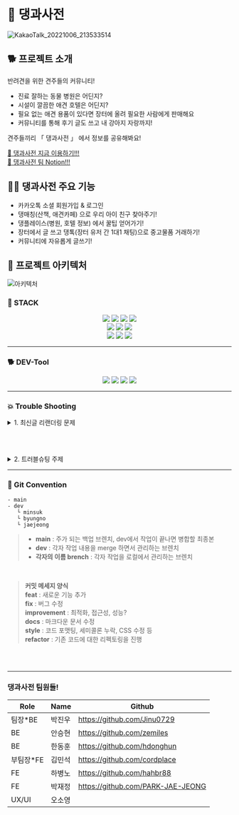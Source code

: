 
# 🐶 댕과사전
![KakaoTalk_20221006_213533514](https://user-images.githubusercontent.com/90291796/194318131-e9b56e93-30bc-4714-a68a-2863372fe655.jpg)


## 🐕 프로젝트 소개
반려견을 위한 견주들의 커뮤니티!<br>
- 진료 잘하는 동물 병원은 어딘지? 
- 시설이 깔끔한 애견 호텔은 어딘지? 
- 필요 없는 애견 용품이 있다면 장터에 올려 필요한 사람에게 판매해요 
- 커뮤니티를 통해 후기 글도 쓰고 내 강아지 자랑까지!

견주들끼리 「 댕과사전 」 에서 정보를 공유해봐요!

<a href="https://daengtionary.site/" target="_blank">🐩 댕과사전 지금 이용하기!!!</a><br>
<a href="https://www.notion.so/b16810b040254299a360deec190d1f4f" target="_blank">🐩 댕과사전 팀 Notion!!!</a>


## 🐕‍🦺 댕과사전 주요 기능
- 카카오톡 소셜 회원가입 & 로그인
- 댕매칭(산책, 애견카페) 으로 우리 아이 친구 찾아주기!
- 댕플레이스(병원, 호텔 정보) 에서 꿀팁 얻어가기!
- 장터에서 글 쓰고 댕톡(장터 유저 간 1대1 채팅)으로 중고물품 거래하기!
- 커뮤니티에 자유롭게 글쓰기!


## 🐩 프로젝트 아키텍처
![아키텍처](https://user-images.githubusercontent.com/90291796/194321105-fa5a54bf-6540-45ab-878f-53e34b8e86cb.png)


### 🦮 STACK
<div align=center>
<div>
  <img src="https://img.shields.io/badge/React-61DAFB?style=for-the-badge&logo=React&logoColor=black"/>
  <img src="https://img.shields.io/badge/Redux-764ABC?style=for-the-badge&logo=Redux&logoColor=white"/>
  <img src="https://img.shields.io/badge/Axios-5A29E4?style=for-the-badge&logo=Axios&logoColor=white"/>
  <img src="https://img.shields.io/badge/Vercel-000000?style=for-the-badge&logo=Vercel&logoColor=white"/>
</div>
<div>
  <img src="https://img.shields.io/badge/Kakao Api-FFCD00?style=for-the-badge&logo=Kakao&logoColor=black"/>
  <img src="https://img.shields.io/badge/styled components-DB7093?style=for-the-badge&logo=styled-components&logoColor=white"/>
  <img src="https://img.shields.io/badge/Swiper-6332F6?style=for-the-badge&logo=Swiper&logoColor=white"/>
</div>  
<div>
  <img src="https://img.shields.io/badge/Lodash-3492FF?style=for-the-badge&logo=Lodash&logoColor=white"/>
  <img src="https://img.shields.io/badge/Stomp-353535?style=for-the-badge&logoColor=white">
  <img src="https://img.shields.io/badge/React Router-CA4245?style=for-the-badge&logo=React Router&logoColor=white"/>
</div>
</div>

---

### 🐕 DEV-Tool
<div align=center>
<img src="https://img.shields.io/badge/Visual Studio Code-007ACC?style=for-the-badge&logo=Visual Studio Code&logoColor=white"/>
<img src="https://img.shields.io/badge/Git-F05032?style=for-the-badge&logo=Git&logoColor=white"/>
<img src="https://img.shields.io/badge/Github-181717?style=for-the-badge&logo=Github&logoColor=white"/>
<img src="https://img.shields.io/badge/Gether Town-6476df?style=for-the-badge&logoColor=white"/>
</div>

---

### 💥 Trouble Shooting

<details>
<summary> 1. 최신글 리랜더링 문제 </summary>
<div markdown="1">

<br>

💢 **문제 상황**  : 기술적인 문제로 response에 Post한 게시글 내용이 내려받지 못 할 때, 유저 편의성을 위해 새로고침(화면 깜빡임) 없이 글 리젠을 해야했다.

<br><br>
  
1️⃣ **시도 방안 1** : <br>
useEffect 의존성 배열에 postModal 이라는 state를 추가해서 submit 함수가 실행될 때 해당스테이트를 변경하여 리랜더링을 유도하는 방법
```javascript
const [postModal, setPostModal] = useState(false);
useEffect(() => {
	dispatch(getCommunityPostListThunk(pageNum));
	}, [pageNum, postModal]);  // 이와같이 의존성 배열에 postModal을 수정
```
post 를 요청하는 form 은 현재 모달로 구현한 상태였고 그래서 모달이 닫힐 때<br>
useState(false) 의 상태가 변경 되는 것을 사용해서 리랜더링을 해보려고 했지만 의도대로 되지 않았다
<br><br>
	
2️⃣ **시도 방안 2** : <br>
Redux Toolkit 모듈에 resetPosted() 리듀서 함수를 추가하고,<br>
페이지에서 postCheck 라는 state를 만들어주고 초기값으로 1을 준다. <br>
이후 아래와 같이 해당 state 값을 submit를 담당하는 함수에 넣었다.

```javascript
// communitySlice.js
// ... 은 생략된 코드를 나타낸 것

const communitySlice = createSlice({
  name: "community",
  initialState,
  reducers: {
  ...
  	/** 게시글을 최신화 하기위한 리듀서 함수 */
    resetPosted(state) {
      state.community = initialState.community // 페이지에서 state 를 initialState 덮어 씌운다
    }
  },
  ...

```

```javascript
// 
// ...는 생략된 코드

// POST가 되는 걸 감지할 state
const [postCheck, setPostCheck] = useState(1)

...

// SUBMIT 함수
const onSubmitHandler = async (e) => {

...

  if (response.state === 200 ) {
    modalHandler();
    const newPostCheck = postCheck + 1	// postCheck 초기값 1dp 
    setPostCheck(newPostCheck)			// state 변경해준다
    alert("게시글 등록 완료!")
  }
};
```

새로운 useEffect 를 만들어서 의존성 배열에 위에서 만든 postCheck 상태를 넣고
아래와 같이 작성했다.

```javascript
useEffect(()=>{
  dispatch(resetPosted()) // 게시글을 최신화 하기위한 리듀서
  dispatch(getCommunityPostListThunk(0)) // 모든 게시물 get해오는 Thuck 함수 
}, [postCheck])
```
<br><br>
  
⚖️ **자체 평가** : 프로젝트 마감이 코앞이다 보니 궁여지책으로 만들어낸 방법이긴 하지만<br>
이 방법은 아무리 생각해도 좋은 방법은 아닌것 같다.<br>
처음 내가 언급한 것처럼 post 요청을 할때 response에 다시 내려받은 후 <br>
redux 리듀서 함수를 사용해 스테이트 관리를 해주면 좀더 쉽게 구현할 수 있었다고 생각한다.

 <br>

✅ **결과** : <br>
![tbs0001](https://user-images.githubusercontent.com/90291796/194450555-f4f97c91-bfe8-4e62-82ea-835416a48cca.gif)
</div>
</details>

<br><br>

<details>
<summary> 2. 트러블슈팅 주제 </summary>
<div markdown="1">

  <br>
💢 **문제 상황** :
  <br>
	
1️⃣ **시도 방안 1** :<br>
	
2️⃣ **시도 방안 2** :<br>

<br>
	
✅ **결과** : <br>
</div>
</details>

---

### 👀 Git Convention
```
- main
- dev
   └ minsuk
   └ byungno 
   └ jaejeong
```

>- **main** : 주가 되는 백업 브렌치, dev에서 작업이 끝나면 병합할 최종본<br>
>- **dev** :  각자 작업 내용을 merge 하면서 관리하는 브렌치<br>
>- **각자의 이름 brench** : 각자 작업을 로컬에서 관리하는 브렌치<br>
>
<br>

>**커밋 메세지 양식**<br>
>**feat** : 새로운 기능 추가<br>
>**fix** : 버그 수정<br>
>**improvement** :  최적화, 접근성, 성능?<br>
>**docs** : 마크다운 문서 수정<br>
>**style** : 코드 포맷팅, 세미콜론 누락, CSS 수정 등<br>
>**refactor** : 기존 코드에 대한 리펙토링을 진행<br>

<br><br>

---

### 댕과사전 팀원들!

|Role|Name|Github|
|---|---|---|
|팀장*BE|박진우|https://github.com/Jinu0729|
|BE|안승현|https://github.com/zemiles|
|BE|한동훈|https://github.com/hdonghun|
|부팀장*FE|김민석|https://github.com/cordplace|
|FE|하병노|https://github.com/hahbr88|
|FE|박재정|https://github.com/PARK-JAE-JEONG|
|UX/UI|오소영||
